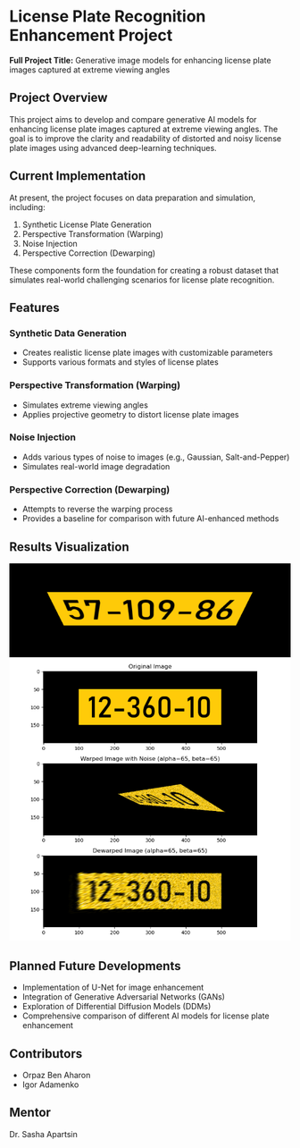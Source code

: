 # License Plate Recognition Enhancement Project

**Full Project Title:** Generative image models for enhancing license plate images captured at extreme viewing angles

## Project Overview

This project aims to develop and compare generative AI models for enhancing license plate images captured at extreme viewing angles. The goal is to improve the clarity and readability of distorted and noisy license plate images using advanced deep-learning techniques.

## Current Implementation

At present, the project focuses on data preparation and simulation, including:

1. Synthetic License Plate Generation
2. Perspective Transformation (Warping)
3. Noise Injection
4. Perspective Correction (Dewarping)

These components form the foundation for creating a robust dataset that simulates real-world challenging scenarios for license plate recognition.

## Features

### Synthetic Data Generation
- Creates realistic license plate images with customizable parameters
- Supports various formats and styles of license plates

### Perspective Transformation (Warping)
- Simulates extreme viewing angles
- Applies projective geometry to distort license plate images

### Noise Injection
- Adds various types of noise to images (e.g., Gaussian, Salt-and-Pepper)
- Simulates real-world image degradation

### Perspective Correction (Dewarping)
- Attempts to reverse the warping process
- Provides a baseline for comparison with future AI-enhanced methods

## Results Visualization

![Result Example](results/rotation_animation.gif)
![Result Example](results/Augmentation.png)

## Planned Future Developments

- Implementation of U-Net for image enhancement
- Integration of Generative Adversarial Networks (GANs)
- Exploration of Differential Diffusion Models (DDMs)
- Comprehensive comparison of different AI models for license plate enhancement

## Contributors

- Orpaz Ben Aharon
- Igor Adamenko

## Mentor

Dr. Sasha Apartsin
